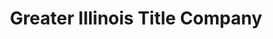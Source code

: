---
title: "Greater Illinois Title Company"
url: /westchester/greater-illinois-title-company/
shop: pawnbroker
---